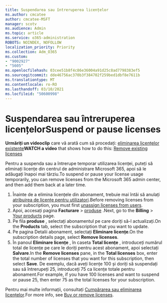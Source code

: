 ```yaml
---
title: Suspendarea sau întreruperea licențelor
ms.author: cmcatee
author: cmcatee-MSFT
manager: scotv
ms.audience: Admin
ms.topic: article
ms.service: o365-administration
ROBOTS: NOINDEX, NOFOLLOW
localization_priority: Priority
ms.collection: Adm_O365
ms.custom:
- "9002927"
- "5605"
ms.openlocfilehash: 03cee51b8f4c86e36004a91d25c8ad7798383ef5
ms.sourcegitcommit: dde46756ac370b3f384702f259bed1dbf8e7611b
ms.translationtype: MT
ms.contentlocale: ro-RO
ms.lasthandoff: 03/10/2021
ms.locfileid: "50600998"
---
```

# <a name="suspend-or-pause-licenses"></a><span data-ttu-id="439bc-102">Suspendarea sau întreruperea licențelor</span><span class="sxs-lookup"><span data-stu-id="439bc-102">Suspend or pause licenses</span></span>

<span data-ttu-id="439bc-103">**Urmăriți un videoclip** care vă arată cum să procedați: [eliminarea licențelor existente](https://go.microsoft.com/fwlink/p/?linkid=2154938)</span><span class="sxs-lookup"><span data-stu-id="439bc-103">**WATCH a video** that shows how to do this: [Remove existing licenses](https://go.microsoft.com/fwlink/p/?linkid=2154938)</span></span>

<span data-ttu-id="439bc-104">Pentru a suspenda sau a întrerupe temporar utilizarea licenței, puteți să eliminați licențe din centrul de administrare Microsoft 365, apoi să le adăugați înapoi mai târziu.</span><span class="sxs-lookup"><span data-stu-id="439bc-104">To suspend or pause your license usage temporarily, you can remove licenses from the Microsoft 365 admin center, and then add them back at a later time.</span></span>

1. <span data-ttu-id="439bc-105">Înainte de a elimina licențele din abonament, trebuie mai întâi să anulați [atribuirea de licențe pentru utilizatori](https://docs.microsoft.com/microsoft-365/admin/manage/remove-licenses-from-users).</span><span class="sxs-lookup"><span data-stu-id="439bc-105">Before removing licenses from your subscription, you must first [unassign licenses from users](https://docs.microsoft.com/microsoft-365/admin/manage/remove-licenses-from-users).</span></span>
2. <span data-ttu-id="439bc-106">Apoi, accesați pagina **Facturare**  >  [produse](https://go.microsoft.com/fwlink/p/?linkid=842054) .</span><span class="sxs-lookup"><span data-stu-id="439bc-106">Next, go to the **Billing** > [Your products](https://go.microsoft.com/fwlink/p/?linkid=842054) page.</span></span>
3. <span data-ttu-id="439bc-107">Pe fila **produse** , selectați abonamentul pe care doriți să-l actualizați.</span><span class="sxs-lookup"><span data-stu-id="439bc-107">On the **Products** tab, select the subscription that you want to update.</span></span>
4. <span data-ttu-id="439bc-108">Pe pagina Detalii abonament, selectați **Eliminare licențe**.</span><span class="sxs-lookup"><span data-stu-id="439bc-108">On the subscription details page, select **Remove licenses**.</span></span>
5. <span data-ttu-id="439bc-109">În panoul **Eliminare licențe** , în caseta **Total licențe** , introduceți numărul total de licențe pe care le doriți pentru acest abonament, apoi selectați **Salvare**.</span><span class="sxs-lookup"><span data-stu-id="439bc-109">In the **Remove licenses** pane, in the **Total licenses** box, enter the total number of licenses that you want for this subscription, then select **Save**.</span></span> <span data-ttu-id="439bc-110">De exemplu, dacă aveți licențe 100 și doriți să suspendați sau să întrerupeți 25, introduceți 75 ca licențe totale pentru abonament.</span><span class="sxs-lookup"><span data-stu-id="439bc-110">For example, if you have 100 licenses and want to suspend or pause 25, then enter 75 as the total licenses for your subscription.</span></span>

<span data-ttu-id="439bc-111">Pentru mai multe informații, consultați [Cumpărarea sau eliminarea licențelor](https://docs.microsoft.com/microsoft-365/commerce/licenses/buy-licenses).</span><span class="sxs-lookup"><span data-stu-id="439bc-111">For more info, see [Buy or remove licenses](https://docs.microsoft.com/microsoft-365/commerce/licenses/buy-licenses).</span></span>